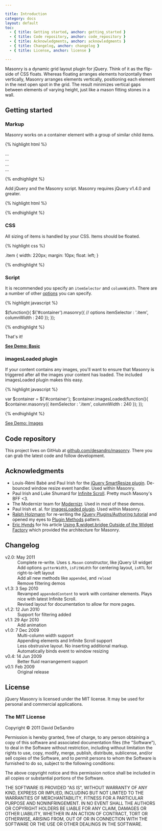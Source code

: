 ```yaml
---

title: Introduction
category: docs
layout: default
toc:
  - { title: Getting started, anchor: getting_started }
  - { title: Code repository, anchor: code_repository }
  - { title: Acknowledgments, anchor: acknowledgments }
  - { title: Changelog, anchor: changelog }
  - { title: License, anchor: license }

---
```


Masonry is a dynamic grid layout plugin for jQuery. Think of it as the flip-side of CSS floats. Whereas floating arranges elements horizontally then vertically, Masonry arranges elements vertically, positioning each element in the next open spot in the grid. The result minimizes vertical gaps between elements of varying height, just like a mason fitting stones in a wall.

## Getting started



### Markup

Masonry works on a container element with a group of similar child items.

{% highlight html %}

<div id="container">
  <div class="item">...</div>
  <div class="item">...</div>
  <div class="item">...</div>
  ...
</div>

{% endhighlight %}

Add jQuery and the Masonry script. Masonry requires jQuery v1.4.0 and greater.

{% highlight html %}

<script src="//ajax.googleapis.com/ajax/libs/jquery/1.6.1/jquery.min.js"></script>
<script src="/path/to/jquery.masonry.min.js"></script>

{% endhighlight %}

### CSS

All sizing of items is handled by your CSS. Items should be floated.

{% highlight css %}

.item {
  width: 220px;
  margin: 10px;
  float: left;
}

{% endhighlight %}

### Script

It is recommended you specify an `itemSelector` and `columnWidth`. There are a number of other [options](options.html) you can specify.

{% highlight javascript %}

$(function(){
  $('#container').masonry({
    // options
    itemSelector : '.item',
    columnWidth : 240
  });
});

{% endhighlight %}

That's it!

[**See Demo: Basic**](../demos/basic.html)


### imagesLoaded plugin

If your content contains any images, you'll want to ensure that Masonry is triggered after all the images your content has loaded. The included imagesLoaded plugin makes this easy.

{% highlight javascript %}

var $container = $('#container');
$container.imagesLoaded(function(){
  $container.masonry({
    itemSelector : '.item',
    columnWidth : 240
  });
});

{% endhighlight %}

[See Demo: Images](../demos/images.html)

## Code repository

This project lives on GitHub at [github.com/desandro/masonry](http://github.com/desandro/masonry). There you can grab the latest code and follow development.

## Acknowledgments

+ Louis-Rémi Babé and Paul Irish for the [jQuery SmartResize plugin](http://github.com/louisremi/jquery-smartresize). De-bounced window resize event handler. Used within Masonry.
+ Paul Irish and Luke Shumard for [Infinite Scroll](http://www.infinite-scroll.com). Pretty much Masony's BFF &lt;3.
+ The Modernizr team for [Modernizr](http://www.modernizr.com/). Used in most of these demos.
+ Paul Irish et. al. for [imagesLoaded plugin](https://gist.github.com/268257). Used within Masonry.
+ [Ralph Holzmann](http://twitter.com/ralphholzmann) for re-writing the [jQuery Plugins/Authoring tutorial](http://docs.jquery.com/Plugins/Authoring) and opened my eyes to [Plugin Methods](http://docs.jquery.com/Plugins/Authoring#Plugin_Methods) pattern.
+ [Eric Hynds](http://www.erichynds.com/) for his article [Using $.widget.bridge Outside of the Widget Factory](http://www.erichynds.com/jquery/using-jquery-ui-widget-factory-bridge/) which provided the architecture for Masonry.

## Changelog

<dl>
  <dt>v2.0: May 2011</dt>
    <dd>Complete re-write. Uses <code>$.Mason</code> constructor, like jQuery UI widget</dd>
    <dd>Add options <code>gutterWidth</code>, <code>isFitWidth</code> for centering layout, <code>isRTL</code> for right-to-left layout</dd>
    <dd>Add all new methods like <code>appended</code>, and <code>reload</code></dd>
    <dd>Remove filtering demos</dd>
  <dt>v1.3: 3 Sep 2010</dt>
    <dd>Revamped <code>appendedContent</code> to work with container elements.  Plays nice with latest Infinite Scroll.</dd>
    <dd>Revised layout for documentation to allow for more pages.</dd>
  <dt>v1.2: 12 Jun 2010</dt>
    <dd>Support for filtering added</dd>
  <dt>v1.1: 29 Apr 2010</dt>
    <dd>Add animation</dd>
  <dt>v1.0: 7 Dec 2009</dt>
    <dd>Multi-column width support</dd>
  <dd>Appending elements and Infinite Scroll support</dd>
    <dd>Less obstrusive layout. No inserting additional markup.</dd>
    <dd>Automatically binds event to window resizing</dd>
  <dt>v0.4: 14 Jun 2009</dt>
    <dd>Better fluid rearrangement support</dd>
  <dt>v0.1: Feb 2009</dt>
    <dd>Original release</dd>
</dl>

## License

jQuery Masonry is licensed under the MIT license. It may be used for personal and commercial applications.

<div class="license-copy">
  <h3>The MIT License</h3>
  <p>Copyright &copy; 2011 David DeSandro</p>
  <p>Permission is hereby granted, free of charge, to any person obtaining a copy of this software and associated documentation files (the "Software"), to deal in the Software without restriction, including without limitation the rights to use, copy, modify, merge, publish, distribute, sublicense, and/or sell copies of the Software, and to permit persons to whom the Software is furnished to do so, subject to the following conditions:</p>
  <p>The above copyright notice and this permission notice shall be included in all copies or substantial portions of the Software.</p>
  <p>THE SOFTWARE IS PROVIDED "AS IS", WITHOUT WARRANTY OF ANY KIND, EXPRESS OR IMPLIED, INCLUDING BUT NOT LIMITED TO THE WARRANTIES OF MERCHANTABILITY, FITNESS FOR A PARTICULAR PURPOSE AND NONINFRINGEMENT. IN NO EVENT SHALL THE AUTHORS OR COPYRIGHT HOLDERS BE LIABLE FOR ANY CLAIM, DAMAGES OR OTHER LIABILITY, WHETHER IN AN ACTION OF CONTRACT, TORT OR OTHERWISE, ARISING FROM, OUT OF OR IN CONNECTION WITH THE SOFTWARE OR THE USE OR OTHER DEALINGS IN THE SOFTWARE.</p>
</div>